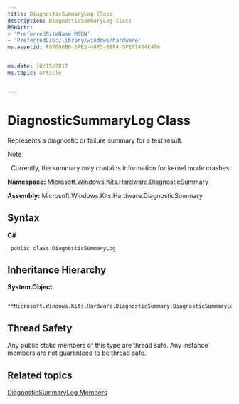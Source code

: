 ```yaml
---
title: DiagnosticSummaryLog Class
description: DiagnosticSummaryLog Class
MSHAttr:
- 'PreferredSiteName:MSDN'
- 'PreferredLib:/library/windows/hardware'
ms.assetid: F87098B0-5AE3-40FD-88F4-5F101494C496


ms.date: 10/15/2017
ms.topic: article


---
```


# DiagnosticSummaryLog Class


Represents a diagnostic or failure summary for a test result.

>[!NOTE]
>  Currently, the summary only contains information for kernel mode crashes.

 

**Namespace:** Microsoft.Windows.Kits.Hardware.DiagnosticSummary

**Assembly:** Microsoft.Windows.Kits.Hardware.DiagnosticSummary

## <span id="Syntax"></span><span id="syntax"></span><span id="SYNTAX"></span>Syntax


**C#**

` public class DiagnosticSummaryLog`

## <span id="Inheritance_Hierarchy"></span><span id="inheritance_hierarchy"></span><span id="INHERITANCE_HIERARCHY"></span>Inheritance Hierarchy


**System.Object**

          **Microsoft.Windows.Kits.Hardware.DiagnosticSummary.DiagnosticSummaryLog**

## <span id="Thread_Safety"></span><span id="thread_safety"></span><span id="THREAD_SAFETY"></span>Thread Safety


Any public static members of this type are thread safe. Any instance members are not guaranteed to be thread safe.

## <span id="related_topics"></span>Related topics


[DiagnosticSummaryLog Members](diagnosticsummarylog-members.md)

 

 







